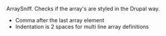 ArraySniff.
Checks if the array's are styled in the Drupal way. 
- Comma after the last array element
- Indentation is 2 spaces for multi line array definitions